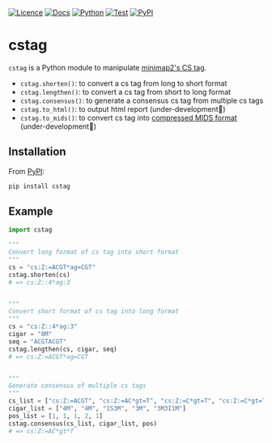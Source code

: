 [![Licence](https://img.shields.io/badge/License-MIT-9cf.svg?style=flat-square)](https://choosealicense.com/licenses/mit/)
[![Docs](https://img.shields.io/badge/Docs-passing-informational.svg?style=flat-square)](https://akikuno.github.io/cstag/cstag/)
[![Python](https://img.shields.io/pypi/pyversions/cstag.svg?label=Python&color=green&style=flat-square)](https://pypi.org/project/cstag/)
[![Test](https://img.shields.io/github/workflow/status/akikuno/cstag/Pytest?json&label=Test&color=orange&style=flat-square)](https://github.com/akikuno/cstag/actions)
[![PyPI](https://img.shields.io/pypi/v/cstag.svg?label=PyPI&color=brightgreen&style=flat-square)](https://pypi.org/project/cstag/)
<!-- [![Bioconda](https://img.shields.io/badge/Install%20with-Bioconda-brightgreen.svg)](https://anaconda.org/bioconda/cstag) -->

# cstag

`cstag` is a Python module to manipulate [minimap2's CS tag](https://github.com/lh3/minimap2#cs).

- `cstag.shorten()`: to convert a cs tag from long to short format
- `cstag.lengthen()`: to convert a cs tag from short to long format
- `cstag.consensus()`: to generate a consensus cs tag from multiple cs tags
- `cstag.to_html()`: to output html report (under-development:construction_worker:)
- `cstag.to_mids()`: to convert cs tag into [compressed MIDS format](https://journals.plos.org/plosbiology/article?id=10.1371/journal.pbio.3001507#:~:text=S6%20Fig.%20Compressed%20MIDS%20conversion.) (under-development:construction_worker:)

## Installation

From [PyPI](https://pypi.org/project/cstag/):

```bash
pip install cstag
```

<!-- From [Bioconda](https://anaconda.org/bioconda/cstag)

```bash
conda config --add channels defaults
conda config --add channels conda-forge
conda config --add channels bioconda
conda install -c bioconda cstag
``` -->

## Example

```python
import cstag

"""
Convert long format of cs tag into short format
"""
cs = "cs:Z:=ACGT*ag=CGT"
cstag.shorten(cs)
# => cs:Z::4*ag:3


"""
Convert short format of cs tag into long format
"""
cs = "cs:Z::4*ag:3"
cigar = "8M"
seq = "ACGTACGT"
cstag.lengthen(cs, cigar, seq)
# => cs:Z:=ACGT*ag=CGT


"""
Generate consensus of multiple cs tags
"""
cs_list = ["cs:Z:=ACGT", "cs:Z:=AC*gt=T", "cs:Z:=C*gt=T", "cs:Z:=C*gt=T", "cs:Z:=ACT+ccc=T"]
cigar_list = ["4M", "4M", "1S3M", "3M", "3M3I1M"]
pos_list = [1, 1, 1, 2, 1]
cstag.consensus(cs_list, cigar_list, pos)
# => cs:Z:=AC*gt*T
```